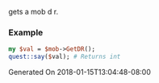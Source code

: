 gets a mob d r.
### Example

```perl
my $val = $mob->GetDR();
quest::say($val); # Returns int
```


Generated On 2018-01-15T13:04:48-08:00